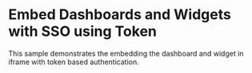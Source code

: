 # Embed Dashboards and Widgets with SSO using Token

This sample demonstrates the embedding the dashboard and widget in iframe with token based authentication.
